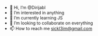 - 👋 Hi, I’m @Dirijabl
- 👀 I’m interested in anything
- 🌱 I’m currently learning JS
- 💞️ I’m looking to collaborate on everything
- 📫 How to reach me sickl3im@gmail.com

<!---
Dirijabl/Dirijabl is a ✨ special ✨ repository because its `README.md` (this file) appears on your GitHub profile.
You can click the Preview link to take a look at your changes.
--->
